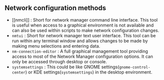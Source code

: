 ## Network configuration methods 
- [[nmcli]] : Short for network manager command line interface. This tool is useful when access to a graphical environment is not available and can also be used within scripts to make network configuration changes.
- `nmtui` : Short for network manager text user interface. This tool can be run within any terminal window and allows changes to be made by making menu selections and entering data.
- `nm-connection-editor` : A full graphical management tool providing access to most of the Network Manager configuration options. It can only be accessed through desktop or console. 
- `systemsettings` : This could be like GNOME settings(`gnome-control-center`) or KDE settings(`systemsettings`) in the desktop environment. 





